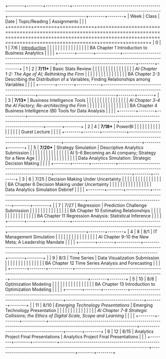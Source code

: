 +--------+--------+------------+--------------------------------------------------------------------------------------------------------------------------+---------------------------------------+--------+--------+
| Week   | Class  | Date       | Topic/Reading                                                                                                            | Assignments                           |        |        |
+========+========+============+==========================================================================================================================+=======================================+========+========+
| 0      | 1      | 7/6        | [Introduction](https://gannawag.github.io/IR_management_analytics/lectures/Lecture%201%20Introduction.html#/title-slide) |                                       |        |        |
|        |        |            |                                                                                                                          |                                       |        |        |
|        |        |            | BA Chapter 1 Introduction to Business Analytics                                                                          |                                       |        |        |
+--------+--------+------------+--------------------------------------------------------------------------------------------------------------------------+---------------------------------------+--------+--------+
| 1      | 2      | **7/11\*** | Basic Stats Review                                                                                                       |                                       |        |        |
|        |        |            |                                                                                                                          |                                       |        |        |
|        |        |            | *AI Chapter 1-2: The Age of AI; Rethinking the Firm*                                                                     |                                       |        |        |
|        |        |            |                                                                                                                          |                                       |        |        |
|        |        |            | BA Chapter 2-3 Describing the Distribution of a Variables; Finding Relationships among Variables                         |                                       |        |        |
+--------+--------+------------+--------------------------------------------------------------------------------------------------------------------------+---------------------------------------+--------+--------+
|        | 3      | **7/13\*** | Business Intelligence Tools                                                                                              |                                       |        |        |
|        |        |            |                                                                                                                          |                                       |        |        |
|        |        |            | *AI Chapter 3-4 the AI Factory; Re-architecting the Firm*                                                                |                                       |        |        |
|        |        |            |                                                                                                                          |                                       |        |        |
|        |        |            | BA Chapter 4 Business Intelligence (BI) Tools for Data Analysis                                                          |                                       |        |        |
+--------+--------+------------+--------------------------------------------------------------------------------------------------------------------------+---------------------------------------+--------+--------+
| 2      | 4      | **7/18\*** | PowerBI                                                                                                                  |                                       |        |        |
|        |        |            |                                                                                                                          |                                       |        |        |
|        |        |            | Guest Lecture                                                                                                            |                                       |        |        |
+--------+--------+------------+--------------------------------------------------------------------------------------------------------------------------+---------------------------------------+--------+--------+
|        | 5      | **7/20\*** | Strategy Simulation                                                                                                      | Descriptive Analytics Submission      |        |        |
|        |        |            |                                                                                                                          |                                       |        |        |
|        |        |            | AI 5-6 Becoming an AI company; Strategy for a New Age                                                                    |                                       |        |        |
|        |        |            |                                                                                                                          |                                       |        |        |
|        |        |            | Data Analytics Simulation: Strategic Decision Making                                                                     |                                       |        |        |
+--------+--------+------------+--------------------------------------------------------------------------------------------------------------------------+---------------------------------------+--------+--------+
| 3      | 6      | 7/25       | Decision Making Under Uncertainty                                                                                        |                                       |        |        |
|        |        |            |                                                                                                                          |                                       |        |        |
|        |        |            | BA Chapter 6 Decision Making under Uncertainty                                                                           |                                       |        |        |
|        |        |            |                                                                                                                          |                                       |        |        |
|        |        |            | Data Analytics Simulation Debrief                                                                                        |                                       |        |        |
+--------+--------+------------+--------------------------------------------------------------------------------------------------------------------------+---------------------------------------+--------+--------+
|        | 7      | 7/27       | Regression                                                                                                               | Prediction Challenge Submission       |        |        |
|        |        |            |                                                                                                                          |                                       |        |        |
|        |        |            | BA Chapter 10 Estimating Relationships                                                                                   |                                       |        |        |
|        |        |            |                                                                                                                          |                                       |        |        |
|        |        |            | BA Chapter 11 Regression Analysis: Statistical Inference                                                                 |                                       |        |        |
+--------+--------+------------+--------------------------------------------------------------------------------------------------------------------------+---------------------------------------+--------+--------+
| 4      | 8      | 8/1        | IT Management Simulation                                                                                                 |                                       |        |        |
|        |        |            |                                                                                                                          |                                       |        |        |
|        |        |            | AI Chapter 9-10 the New Meta; A Leadership Mandate                                                                       |                                       |        |        |
+--------+--------+------------+--------------------------------------------------------------------------------------------------------------------------+---------------------------------------+--------+--------+
|        | 9      | 8/3        | Time Series                                                                                                              | Data Visualization Submission         |        |        |
|        |        |            |                                                                                                                          |                                       |        |        |
|        |        |            | BA Chapter 12 Time Series Analysis and Forecasting                                                                       |                                       |        |        |
+--------+--------+------------+--------------------------------------------------------------------------------------------------------------------------+---------------------------------------+--------+--------+
| 5      | 10     | 8/8        | Optimization Modeling                                                                                                    |                                       |        |        |
|        |        |            |                                                                                                                          |                                       |        |        |
|        |        |            | BA Chapter 13 Introduction to Optimization Modeling                                                                      |                                       |        |        |
+--------+--------+------------+--------------------------------------------------------------------------------------------------------------------------+---------------------------------------+--------+--------+
|        | 11     | 8/10       | *Emerging Technology Presentations*                                                                                      | Emerging Technology Presentation      |        |        |
|        |        |            |                                                                                                                          |                                       |        |        |
|        |        |            | *AI* *Chapter 7-8 Strategic Collisions; the Ethics of Digital Scale, Scope and Learning*                                 |                                       |        |        |
+--------+--------+------------+--------------------------------------------------------------------------------------------------------------------------+---------------------------------------+--------+--------+
| 6      | 12     | 8/15       | Analytics Project Final Presentations                                                                                    | Analytics Project Final Presentations |        |        |
+--------+--------+------------+--------------------------------------------------------------------------------------------------------------------------+---------------------------------------+--------+--------+
